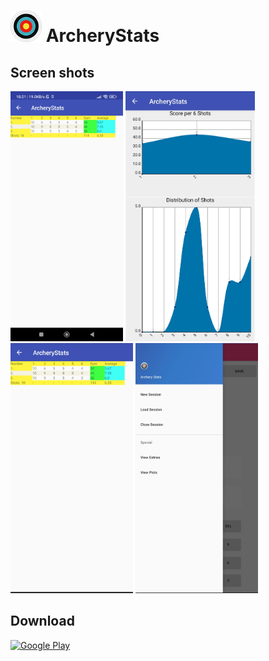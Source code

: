 <h1>
<img src="./fastlane/metadata/android/en-US/images/icon.png" height="50">
ArcheryStats</h1>

## Screen shots
<img src="./fastlane/metadata/android/en-US/images/phoneScreenshots/1.png" height="400"> <img src="./fastlane/metadata/android/en-US/images/phoneScreenshots/2.png" height="400"> <img src="./fastlane/metadata/android/en-US/images/phoneScreenshots/3.png" height="400"> <img src="./fastlane/metadata/android/en-US/images/phoneScreenshots/4.png" height="400">

## Download

[![Google Play](https://play.google.com/intl/en_us/badges/static/images/badges/en_badge_web_generic.png)](https://play.google.com/store/apps/details?id=alexander.neuwirthinformatik.de.archerystats)
